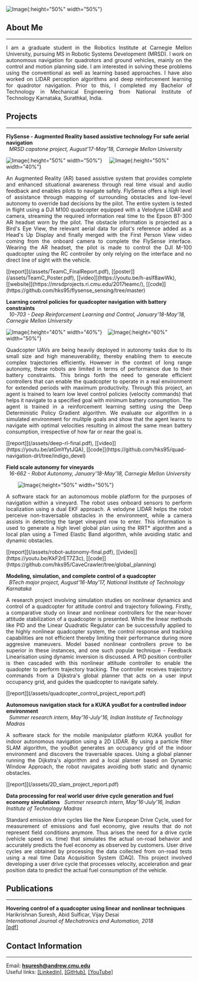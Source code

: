 ![Image](/assets/dp.JPG){:height="50%" width="50%"}

## About Me
------

<p style='text-align: justify;'> I am a graduate student in the Robotics Institute at Carnegie Mellon University, pursuing MS in Robotic Systems Development (MRSD). I work on autonomous navigation for quadrotors and ground vehicles, mainly on the control and motion planning side. I am interested in solving these problems using the conventional as well as learning based approaches. I have also worked on LIDAR perception algorithms and deep reinforcement learning for quadrotor navigation. Prior to this, I completed my Bachelor of Technology in Mechanical Engineering from National Institute of Technology Karnataka, Surathkal, India. </p>    

## Projects
------

**FlySense - Augmented Reality based assistive technology For safe aerial navigation**  
&nbsp;&nbsp;*MRSD capstone project, August'17-May'18, Carnegie Mellon University*

![Image](/assets/landing_interface.png){:height="50%" width="50%"} &nbsp; &nbsp; ![Image](/assets/quad2.png){:height="50%" width="40%"}

<p style='text-align: justify;'> An Augmented Reality (AR) based assistive system that provides complete and enhanced situational awareness through real time visual and audio feedback and enables pilots to navigate safely. FlySense offers a high level of assistance through mapping of surrounding obstacles and low-level autonomy to override bad decisions by the pilot. The entire system is tested in flight using a DJI M100 quadcopter equipped with a Velodyne LIDAR and camera, streaming the required information real time to the Epson BT-300 AR headset worn by the pilot. The obstacle information is projected as a Bird's Eye View, the relevant aerial data for pilot's reference added as a Head's Up Display and finally merged with the First Person View video coming from the onboard camera to complete the FlySense interface. Wearing the AR headset, the pilot is made to control the DJI M-100 quadcopter using the RC controller by only relying on the interface and no direct line of sight with the vehicle. </p>      
[[report]](/assets/TeamC_FinalReport.pdf), [[poster]](/assets/TeamC_Poster.pdf), [[video]](https://youtu.be/h-aslf8awWk), [[website]](https://mrsdprojects.ri.cmu.edu/2017teamc/), [[code]](https://github.com/hks95/flysense_sensing/tree/master)     

**Learning control policies for quadcopter navigation with battery constraints**      
&nbsp;&nbsp;*10-703 - Deep Reinforcement Learning and Control, January'18-May'18, Carnegie Mellon University*

![Image](/assets/drl1.png){:height="40%" width="40%"} &nbsp; &nbsp;![Image](/assets/drl2.png){:height="60%" width="50%"}

<p style='text-align: justify;'> Quadcopter UAVs are being heavily deployed in autonomy tasks due to its small size and high maneuverability, thereby enabling them to execute complex trajectories efficiently. However in the context of long range autonomy, these robots are limited in terms of performance due to their battery constraints. This brings forth the need to generate efficient controllers that can enable the quadcopter to operate in a real environment for extended periods with maximum productivity. Through this project, an agent is trained to learn low level control policies (velocity commands) that helps it navigate to a specified goal with minimum battery consumption. The agent is trained in a reinforcement learning setting using the Deep Deterministic Policy Gradient algorithm. We evaluate our algorithm in a simulated environment for mulitple goals and show that the agent learns to navigate with optimal velocities resulting in almost the same mean battery consumption, irrespective of how far or near the goal is. </p>    
[[report]](/assets/deep-rl-final.pdf), [[video]](https://youtu.be/atGmYfytJQA), [[code]](https://github.com/hks95/quad-navigation-drl/tree/indigo_devel)


**Field scale autonomy for vineyards**      
&nbsp;&nbsp;*16-662 - Robot Autonomy, January'18-May'18, Carnegie Mellon University*    

&nbsp;&nbsp;&nbsp;&nbsp;&nbsp;&nbsp;&nbsp;&nbsp;![Image](/assets/winebot.png){:height="50%" width="50%"}    

<p style='text-align: justify;'> A software stack for an autonomous mobile platform for the purposes of navigation within a vineyard. The robot uses onboard sensors to perform localization using a dual EKF approach. A velodyne LIDAR helps the robot perceive non-traversable obstacles in the environment, while a camera assists in detecting the target vineyard row to enter. This information is used to generate a high level global plan using the RRT* algorithm and a local plan using a Timed Elastic Band algorithm, while avoiding static and dynamic obstacles. </p>             
[[report]](/assets/robot-autonomy-final.pdf), [[video]](https://youtu.be/KkF2rET7Z3c), [[code]](https://github.com/hks95/CaveCrawler/tree/global_planning)    

**Modeling, simulation, and complete control of a quadcopter**    
&nbsp;&nbsp;*BTech major project, August'16-May'17, National Institute of Technology Karnataka*

<p style='text-align: justify;'> A research project involving simulation studies on nonlinear dynamics and control of a quadcopter for attitude control and trajectory following. Firstly, a comparative study on linear and nonlinear controllers for the near-hover attitude stabilization of a quadcopter is presented. While the linear methods like PID and the Linear Quadratic Regulator can be successfully applied to the highly nonlinear quadcopter system, the control response and tracking capabilities are not efficient thereby limiting their performance during more aggresive maneuvers. Model based nonlinear controllers prove to be superior in these instances, and one such popular technique - Feedback Linearisation using dynamic inversion is discussed. A PID position controller is then cascaded with this nonlinear attitude controller to enable the quadopter to perform trajectory tracking. The controller receives trajectory commands from a Dijkstra's global planner that acts on a user input occupancy grid, and guides the quadcopter to navigate safely. </p>          
[[report]](/assets/quadcopter_control_project_report.pdf)

**Autonomous navigation stack for a KUKA youBot for a controlled indoor environment**    
&nbsp;&nbsp;*Summer research intern, May'16-July'16, Indian Institute of Technology Madras*

<p style='text-align: justify;'> A software stack for the mobile manipulator platform KUKA youBot for indoor autonomous navigation using a 2D LIDAR. By using a particle filter SLAM algorithm, the youBot generates an occupancy grid of the indoor environment and discovers the traversable spaces. Using a global planner running the Dijkstra's algorithm and a local planner based on Dynamic Window Approach, the robot navigates avoiding both static and dynamic obstacles. </p>        
[[report]](/assets/2D_slam_project_report.pdf)

**Data processing for real world user drive cycle generation and fuel economy simulations**
&nbsp;&nbsp;*Summer research intern, May'16-July'16, Indian Institute of Technology Madras*

<p style='text-align: justify;'> Standard emission drive cycles like the New European Drive Cycle, used for measurement of emissions and fuel economy, give results that do not represent field conditions anymore. Thus arises the need for a drive cycle (vehicle speed vs. time) that simulates the actual on-road behavior and accurately predicts the fuel economy as observed by customers. User drive cycles are obtained by processing the data collected from on-road tests using a real time Data Acquisition System (DAQ). This project involved developing a user drive cycle that processes velocity, acceleration and gear position data to predict the actual fuel consumption of the vehicle. </p>        

## Publications
------

**Hovering control of a quadcopter using linear and nonlinear techniques**    
Harikrishnan Suresh, Abid Sulficar, Vijay Desai    
*International Journal of Mechatronics and Automation, 2018*       
[[pdf]](/assets/QuadcopterControlFinalVersion.pdf)  

## Contact Information
------

Email: **hsuresh@andrew.cmu.edu**    
Useful links: [[Linkedin]](https://www.linkedin.com/in/harikrishnan-suresh), [[GitHub]](https://github.com/hks95), [[YouTube]](https://www.youtube.com/channel/UCPn9nip_CHL7ugmE6w0eSSg?view_as=subscriber)

